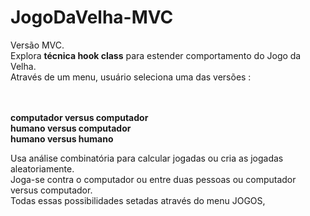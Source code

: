 # JogoDaVelha-MVC
Versão MVC.<br>
Explora <strong>técnica hook class</strong> para estender comportamento do Jogo da Velha.<br>
Através de um menu, usuário seleciona uma das versões :

<br><br><strong> computador versus computador</strong>
<br><strong> humano versus computador</strong>
<br><strong> humano versus humano</strong><br>

Usa análise combinatória para calcular jogadas ou cria as jogadas aleatoriamente. <br>
Joga-se contra o computador ou entre duas pessoas ou computador versus computador. <br>
Todas essas possibilidades setadas através do menu JOGOS,
